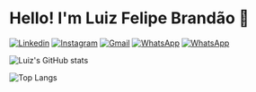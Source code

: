 # Hello! I'm Luiz Felipe Brandão 👋
[![Linkedin](https://img.shields.io/badge/LinkedIn-0077B5?style=for-the-badge&logo=linkedin&logoColor=white)](www.linkedin.com/in/luiz-bmr) 
[![Instagram](https://img.shields.io/badge/Instagram-E4405F?style=for-the-badge&logo=instagram&logoColor=white)](https://www.instagram.com/luizf_brandao)
[![Gmail](https://img.shields.io/badge/Gmail-D14836?style=for-the-badge&logo=gmail&logoColor=white)]([https://www.instagram.com/luizf_brandao](https://mail.google.com/mail/u/0/#inbox?compose=GTvVlcSHvbMhDKMsrBxxgLnvKncDGqNhdcBCLTpJhbXqzsvSPLgnFpwQMXWqZzKFvKWRflHsdlZTh))
[![WhatsApp](https://img.shields.io/badge/OrcID-25D366?style=for-the-badge)](https://orcid.org/0009-0007-4789-3781)
[![WhatsApp](https://img.shields.io/badge/WhatsApp-25D366?style=for-the-badge&logo=whatsapp&logoColor=white)](https://wa.me/5512996133695)


![Luiz's GitHub stats](https://github-readme-stats.vercel.app/api?username=Condelfbm&show_icons=true&theme=dracula)

![Top Langs](https://github-readme-stats.vercel.app/api/top-langs/?username=Condelfbm&layout=compact)
